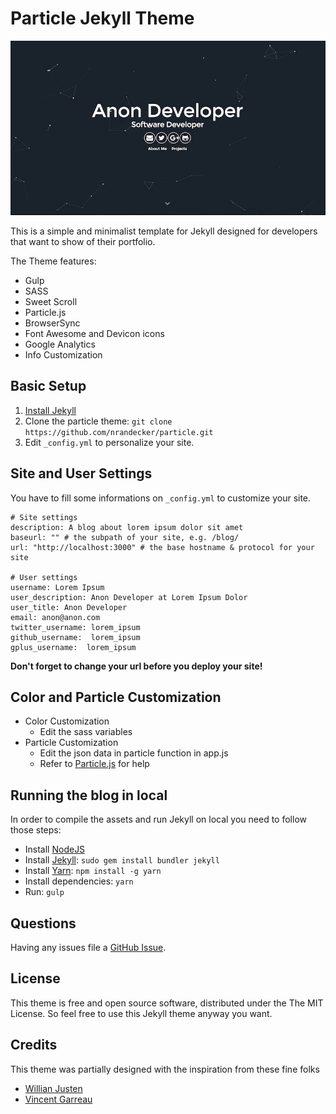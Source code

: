# Particle Jekyll Theme

![](./particle.jpg)

This is a simple and minimalist template for Jekyll designed for developers that want to show of their portfolio.

The Theme features:

- Gulp
- SASS
- Sweet Scroll
- Particle.js
- BrowserSync
- Font Awesome and Devicon icons
- Google Analytics
- Info Customization

## Basic Setup

1. [Install Jekyll](http://jekyllrb.com)
2. Clone the particle theme: `git clone https://github.com/nrandecker/particle.git`
3. Edit `_config.yml` to personalize your site.

## Site and User Settings

You have to fill some informations on `_config.yml` to customize your site.

```
# Site settings
description: A blog about lorem ipsum dolor sit amet
baseurl: "" # the subpath of your site, e.g. /blog/
url: "http://localhost:3000" # the base hostname & protocol for your site

# User settings
username: Lorem Ipsum
user_description: Anon Developer at Lorem Ipsum Dolor
user_title: Anon Developer
email: anon@anon.com
twitter_username: lorem_ipsum
github_username:  lorem_ipsum
gplus_username:  lorem_ipsum
```

**Don't forget to change your url before you deploy your site!**

## Color and Particle Customization
- Color Customization
  - Edit the sass variables
- Particle Customization
  - Edit the json data in particle function in app.js
  - Refer to [Particle.js](https://github.com/VincentGarreau/particles.js/) for help

## Running the blog in local

In order to compile the assets and run Jekyll on local you need to follow those steps:

- Install [NodeJS](https://nodejs.org/)
- Install [Jekyll](https://jekyllrb.com): `sudo gem install bundler jekyll`
- Install [Yarn](https://yarnpkg.com/): `npm install -g yarn`
- Install dependencies: `yarn`
- Run: `gulp`

## Questions

Having any issues file a [GitHub Issue](https://github.com/nrandecker/particle/issues/new).

## License

This theme is free and open source software, distributed under the The MIT License. So feel free to use this Jekyll theme anyway you want.

## Credits

This theme was partially designed with the inspiration from these fine folks
- [Willian Justen](https://github.com/willianjusten/will-jekyll-template)
- [Vincent Garreau](https://github.com/VincentGarreau/particles.js/)
